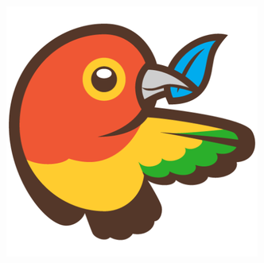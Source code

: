 <img src="/images/bower-logo.png">

<script type="speaker-notes">
- Bower by Twitter, Google, and the community.

- Pulls directly from repositories.

- Handles versioning and resolution.

- Has the libraries you want to use.
</script>

<style scoped>
  @host {
    overflow: hidden;
    background-color: #A3F4FF;
    color: #6B5F23;
  }

  img {
    border: none;
  }
</style>
